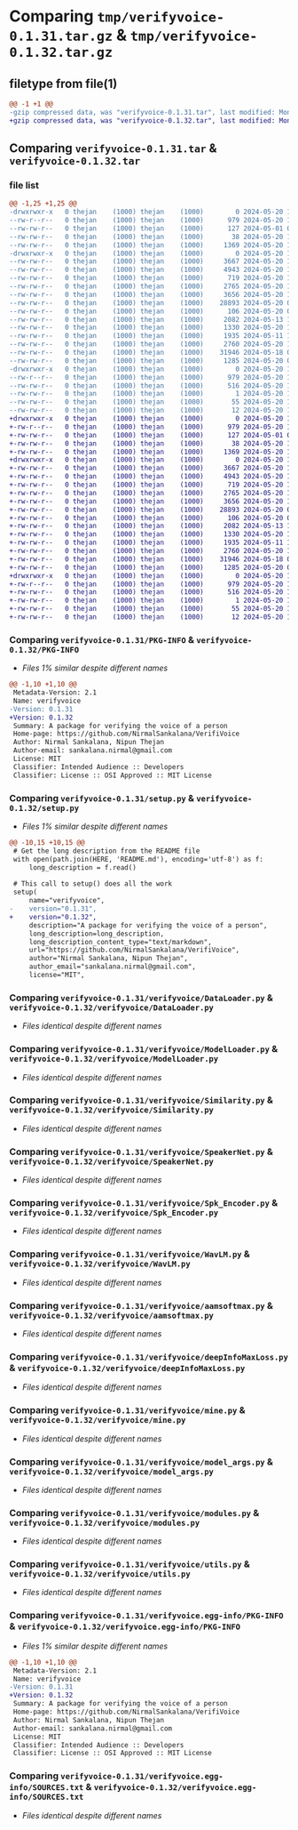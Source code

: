 # Comparing `tmp/verifyvoice-0.1.31.tar.gz` & `tmp/verifyvoice-0.1.32.tar.gz`

## filetype from file(1)

```diff
@@ -1 +1 @@
-gzip compressed data, was "verifyvoice-0.1.31.tar", last modified: Mon May 20 10:50:57 2024, max compression
+gzip compressed data, was "verifyvoice-0.1.32.tar", last modified: Mon May 20 18:32:31 2024, max compression
```

## Comparing `verifyvoice-0.1.31.tar` & `verifyvoice-0.1.32.tar`

### file list

```diff
@@ -1,25 +1,25 @@
-drwxrwxr-x   0 thejan    (1000) thejan    (1000)        0 2024-05-20 10:50:57.294019 verifyvoice-0.1.31/
--rw-r--r--   0 thejan    (1000) thejan    (1000)      979 2024-05-20 10:50:57.294019 verifyvoice-0.1.31/PKG-INFO
--rw-rw-r--   0 thejan    (1000) thejan    (1000)      127 2024-05-01 09:13:01.000000 verifyvoice-0.1.31/README.md
--rw-rw-r--   0 thejan    (1000) thejan    (1000)       38 2024-05-20 10:50:57.294019 verifyvoice-0.1.31/setup.cfg
--rw-rw-r--   0 thejan    (1000) thejan    (1000)     1369 2024-05-20 10:50:46.000000 verifyvoice-0.1.31/setup.py
-drwxrwxr-x   0 thejan    (1000) thejan    (1000)        0 2024-05-20 10:50:57.290019 verifyvoice-0.1.31/verifyvoice/
--rw-rw-r--   0 thejan    (1000) thejan    (1000)     3667 2024-05-20 10:48:03.000000 verifyvoice-0.1.31/verifyvoice/DataLoader.py
--rw-rw-r--   0 thejan    (1000) thejan    (1000)     4943 2024-05-20 10:48:32.000000 verifyvoice-0.1.31/verifyvoice/ModelLoader.py
--rw-rw-r--   0 thejan    (1000) thejan    (1000)      719 2024-05-20 10:08:16.000000 verifyvoice-0.1.31/verifyvoice/Similarity.py
--rw-rw-r--   0 thejan    (1000) thejan    (1000)     2765 2024-05-20 10:13:08.000000 verifyvoice-0.1.31/verifyvoice/SpeakerNet.py
--rw-rw-r--   0 thejan    (1000) thejan    (1000)     3656 2024-05-20 10:50:17.000000 verifyvoice-0.1.31/verifyvoice/Spk_Encoder.py
--rw-rw-r--   0 thejan    (1000) thejan    (1000)    28893 2024-05-20 09:15:36.000000 verifyvoice-0.1.31/verifyvoice/WavLM.py
--rw-rw-r--   0 thejan    (1000) thejan    (1000)      106 2024-05-20 09:57:43.000000 verifyvoice-0.1.31/verifyvoice/__init__.py
--rw-rw-r--   0 thejan    (1000) thejan    (1000)     2082 2024-05-13 14:54:41.000000 verifyvoice-0.1.31/verifyvoice/aamsoftmax.py
--rw-rw-r--   0 thejan    (1000) thejan    (1000)     1330 2024-05-20 10:12:39.000000 verifyvoice-0.1.31/verifyvoice/deepInfoMaxLoss.py
--rw-rw-r--   0 thejan    (1000) thejan    (1000)     1935 2024-05-11 14:54:52.000000 verifyvoice-0.1.31/verifyvoice/mine.py
--rw-rw-r--   0 thejan    (1000) thejan    (1000)     2760 2024-05-20 10:49:54.000000 verifyvoice-0.1.31/verifyvoice/model_args.py
--rw-rw-r--   0 thejan    (1000) thejan    (1000)    31946 2024-05-18 09:38:55.000000 verifyvoice-0.1.31/verifyvoice/modules.py
--rw-rw-r--   0 thejan    (1000) thejan    (1000)     1285 2024-05-20 09:16:02.000000 verifyvoice-0.1.31/verifyvoice/utils.py
-drwxrwxr-x   0 thejan    (1000) thejan    (1000)        0 2024-05-20 10:50:57.294019 verifyvoice-0.1.31/verifyvoice.egg-info/
--rw-r--r--   0 thejan    (1000) thejan    (1000)      979 2024-05-20 10:50:57.000000 verifyvoice-0.1.31/verifyvoice.egg-info/PKG-INFO
--rw-rw-r--   0 thejan    (1000) thejan    (1000)      516 2024-05-20 10:50:57.000000 verifyvoice-0.1.31/verifyvoice.egg-info/SOURCES.txt
--rw-rw-r--   0 thejan    (1000) thejan    (1000)        1 2024-05-20 10:50:57.000000 verifyvoice-0.1.31/verifyvoice.egg-info/dependency_links.txt
--rw-rw-r--   0 thejan    (1000) thejan    (1000)       55 2024-05-20 10:50:57.000000 verifyvoice-0.1.31/verifyvoice.egg-info/requires.txt
--rw-rw-r--   0 thejan    (1000) thejan    (1000)       12 2024-05-20 10:50:57.000000 verifyvoice-0.1.31/verifyvoice.egg-info/top_level.txt
+drwxrwxr-x   0 thejan    (1000) thejan    (1000)        0 2024-05-20 18:32:31.296938 verifyvoice-0.1.32/
+-rw-r--r--   0 thejan    (1000) thejan    (1000)      979 2024-05-20 18:32:31.296938 verifyvoice-0.1.32/PKG-INFO
+-rw-rw-r--   0 thejan    (1000) thejan    (1000)      127 2024-05-01 09:13:01.000000 verifyvoice-0.1.32/README.md
+-rw-rw-r--   0 thejan    (1000) thejan    (1000)       38 2024-05-20 18:32:31.296938 verifyvoice-0.1.32/setup.cfg
+-rw-rw-r--   0 thejan    (1000) thejan    (1000)     1369 2024-05-20 18:32:04.000000 verifyvoice-0.1.32/setup.py
+drwxrwxr-x   0 thejan    (1000) thejan    (1000)        0 2024-05-20 18:32:31.292938 verifyvoice-0.1.32/verifyvoice/
+-rw-rw-r--   0 thejan    (1000) thejan    (1000)     3667 2024-05-20 10:48:03.000000 verifyvoice-0.1.32/verifyvoice/DataLoader.py
+-rw-rw-r--   0 thejan    (1000) thejan    (1000)     4943 2024-05-20 10:48:32.000000 verifyvoice-0.1.32/verifyvoice/ModelLoader.py
+-rw-rw-r--   0 thejan    (1000) thejan    (1000)      719 2024-05-20 10:08:16.000000 verifyvoice-0.1.32/verifyvoice/Similarity.py
+-rw-rw-r--   0 thejan    (1000) thejan    (1000)     2765 2024-05-20 10:13:08.000000 verifyvoice-0.1.32/verifyvoice/SpeakerNet.py
+-rw-rw-r--   0 thejan    (1000) thejan    (1000)     3656 2024-05-20 10:50:17.000000 verifyvoice-0.1.32/verifyvoice/Spk_Encoder.py
+-rw-rw-r--   0 thejan    (1000) thejan    (1000)    28893 2024-05-20 09:15:36.000000 verifyvoice-0.1.32/verifyvoice/WavLM.py
+-rw-rw-r--   0 thejan    (1000) thejan    (1000)      106 2024-05-20 09:57:43.000000 verifyvoice-0.1.32/verifyvoice/__init__.py
+-rw-rw-r--   0 thejan    (1000) thejan    (1000)     2082 2024-05-13 14:54:41.000000 verifyvoice-0.1.32/verifyvoice/aamsoftmax.py
+-rw-rw-r--   0 thejan    (1000) thejan    (1000)     1330 2024-05-20 10:12:39.000000 verifyvoice-0.1.32/verifyvoice/deepInfoMaxLoss.py
+-rw-rw-r--   0 thejan    (1000) thejan    (1000)     1935 2024-05-11 14:54:52.000000 verifyvoice-0.1.32/verifyvoice/mine.py
+-rw-rw-r--   0 thejan    (1000) thejan    (1000)     2760 2024-05-20 10:49:54.000000 verifyvoice-0.1.32/verifyvoice/model_args.py
+-rw-rw-r--   0 thejan    (1000) thejan    (1000)    31946 2024-05-18 09:38:55.000000 verifyvoice-0.1.32/verifyvoice/modules.py
+-rw-rw-r--   0 thejan    (1000) thejan    (1000)     1285 2024-05-20 09:16:02.000000 verifyvoice-0.1.32/verifyvoice/utils.py
+drwxrwxr-x   0 thejan    (1000) thejan    (1000)        0 2024-05-20 18:32:31.292938 verifyvoice-0.1.32/verifyvoice.egg-info/
+-rw-r--r--   0 thejan    (1000) thejan    (1000)      979 2024-05-20 18:32:31.000000 verifyvoice-0.1.32/verifyvoice.egg-info/PKG-INFO
+-rw-rw-r--   0 thejan    (1000) thejan    (1000)      516 2024-05-20 18:32:31.000000 verifyvoice-0.1.32/verifyvoice.egg-info/SOURCES.txt
+-rw-rw-r--   0 thejan    (1000) thejan    (1000)        1 2024-05-20 18:32:31.000000 verifyvoice-0.1.32/verifyvoice.egg-info/dependency_links.txt
+-rw-rw-r--   0 thejan    (1000) thejan    (1000)       55 2024-05-20 18:32:31.000000 verifyvoice-0.1.32/verifyvoice.egg-info/requires.txt
+-rw-rw-r--   0 thejan    (1000) thejan    (1000)       12 2024-05-20 18:32:31.000000 verifyvoice-0.1.32/verifyvoice.egg-info/top_level.txt
```

### Comparing `verifyvoice-0.1.31/PKG-INFO` & `verifyvoice-0.1.32/PKG-INFO`

 * *Files 1% similar despite different names*

```diff
@@ -1,10 +1,10 @@
 Metadata-Version: 2.1
 Name: verifyvoice
-Version: 0.1.31
+Version: 0.1.32
 Summary: A package for verifying the voice of a person
 Home-page: https://github.com/NirmalSankalana/VerifiVoice
 Author: Nirmal Sankalana, Nipun Thejan
 Author-email: sankalana.nirmal@gmail.com
 License: MIT
 Classifier: Intended Audience :: Developers
 Classifier: License :: OSI Approved :: MIT License
```

### Comparing `verifyvoice-0.1.31/setup.py` & `verifyvoice-0.1.32/setup.py`

 * *Files 1% similar despite different names*

```diff
@@ -10,15 +10,15 @@
 # Get the long description from the README file
 with open(path.join(HERE, 'README.md'), encoding='utf-8') as f:
     long_description = f.read()
 
 # This call to setup() does all the work
 setup(
     name="verifyvoice",
-    version="0.1.31",
+    version="0.1.32",
     description="A package for verifying the voice of a person",
     long_description=long_description,
     long_description_content_type="text/markdown",
     url="https://github.com/NirmalSankalana/VerifiVoice",
     author="Nirmal Sankalana, Nipun Thejan",
     author_email="sankalana.nirmal@gmail.com",
     license="MIT",
```

### Comparing `verifyvoice-0.1.31/verifyvoice/DataLoader.py` & `verifyvoice-0.1.32/verifyvoice/DataLoader.py`

 * *Files identical despite different names*

### Comparing `verifyvoice-0.1.31/verifyvoice/ModelLoader.py` & `verifyvoice-0.1.32/verifyvoice/ModelLoader.py`

 * *Files identical despite different names*

### Comparing `verifyvoice-0.1.31/verifyvoice/Similarity.py` & `verifyvoice-0.1.32/verifyvoice/Similarity.py`

 * *Files identical despite different names*

### Comparing `verifyvoice-0.1.31/verifyvoice/SpeakerNet.py` & `verifyvoice-0.1.32/verifyvoice/SpeakerNet.py`

 * *Files identical despite different names*

### Comparing `verifyvoice-0.1.31/verifyvoice/Spk_Encoder.py` & `verifyvoice-0.1.32/verifyvoice/Spk_Encoder.py`

 * *Files identical despite different names*

### Comparing `verifyvoice-0.1.31/verifyvoice/WavLM.py` & `verifyvoice-0.1.32/verifyvoice/WavLM.py`

 * *Files identical despite different names*

### Comparing `verifyvoice-0.1.31/verifyvoice/aamsoftmax.py` & `verifyvoice-0.1.32/verifyvoice/aamsoftmax.py`

 * *Files identical despite different names*

### Comparing `verifyvoice-0.1.31/verifyvoice/deepInfoMaxLoss.py` & `verifyvoice-0.1.32/verifyvoice/deepInfoMaxLoss.py`

 * *Files identical despite different names*

### Comparing `verifyvoice-0.1.31/verifyvoice/mine.py` & `verifyvoice-0.1.32/verifyvoice/mine.py`

 * *Files identical despite different names*

### Comparing `verifyvoice-0.1.31/verifyvoice/model_args.py` & `verifyvoice-0.1.32/verifyvoice/model_args.py`

 * *Files identical despite different names*

### Comparing `verifyvoice-0.1.31/verifyvoice/modules.py` & `verifyvoice-0.1.32/verifyvoice/modules.py`

 * *Files identical despite different names*

### Comparing `verifyvoice-0.1.31/verifyvoice/utils.py` & `verifyvoice-0.1.32/verifyvoice/utils.py`

 * *Files identical despite different names*

### Comparing `verifyvoice-0.1.31/verifyvoice.egg-info/PKG-INFO` & `verifyvoice-0.1.32/verifyvoice.egg-info/PKG-INFO`

 * *Files 1% similar despite different names*

```diff
@@ -1,10 +1,10 @@
 Metadata-Version: 2.1
 Name: verifyvoice
-Version: 0.1.31
+Version: 0.1.32
 Summary: A package for verifying the voice of a person
 Home-page: https://github.com/NirmalSankalana/VerifiVoice
 Author: Nirmal Sankalana, Nipun Thejan
 Author-email: sankalana.nirmal@gmail.com
 License: MIT
 Classifier: Intended Audience :: Developers
 Classifier: License :: OSI Approved :: MIT License
```

### Comparing `verifyvoice-0.1.31/verifyvoice.egg-info/SOURCES.txt` & `verifyvoice-0.1.32/verifyvoice.egg-info/SOURCES.txt`

 * *Files identical despite different names*


